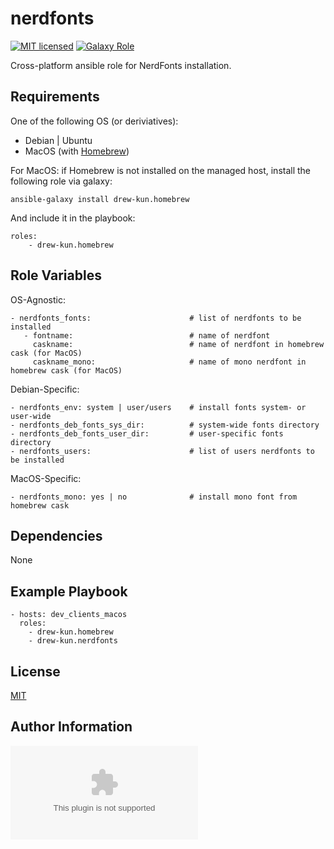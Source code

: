 nerdfonts
=========

[![MIT licensed][mit-badge]][mit-link]
[![Galaxy Role][role-badge]][galaxy-link]

Cross-platform ansible role for NerdFonts installation.

Requirements
------------

One of the following OS (or deriviatives):
 - Debian | Ubuntu
 - MacOS (with [Homebrew][homebrew])

For MacOS:
if Homebrew is not installed on the managed host, install the following role via galaxy:

    ansible-galaxy install drew-kun.homebrew

 And include it in the playbook:

    roles:
        - drew-kun.homebrew

Role Variables
--------------

OS-Agnostic:

    - nerdfonts_fonts:                      # list of nerdfonts to be installed
       - fontname:                          # name of nerdfont
         caskname:                          # name of nerdfont in homebrew cask (for MacOS)
         caskname_mono:                     # name of mono nerdfont in homebrew cask (for MacOS)

Debian-Specific:

    - nerdfonts_env: system | user/users    # install fonts system- or user-wide
    - nerdfonts_deb_fonts_sys_dir:          # system-wide fonts directory
    - nerdfonts_deb_fonts_user_dir:         # user-specific fonts directory
    - nerdfonts_users:                      # list of users nerdfonts to be installed

MacOS-Specific:

    - nerdfonts_mono: yes | no              # install mono font from homebrew cask

Dependencies
------------

None

Example Playbook
----------------

    - hosts: dev_clients_macos
      roles:
        - drew-kun.homebrew
        - drew-kun.nerdfonts

License
-------

[MIT][mit-link]

Author Information
------------------

![Andrew Shagayev](drewshg@gmail.com)

[role-badge]: https://img.shields.io/badge/role-drew--kun.nerdfonts-green.svg
[galaxy-link]: https://galaxy.ansible.com/drew-kun/nerdfonts/
[mit-badge]: https://img.shields.io/badge/license-MIT-blue.svg
[mit-link]: https://raw.githubusercontent.com/geerlingguy/ansible-role-homebrew/master/LICENSE
[homebrew]: http://brew.sh/
